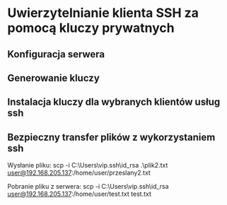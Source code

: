 # Uwierzytelnianie klienta SSH za pomocą kluczy prywatnych

## Konfiguracja serwera


## Generowanie kluczy


## Instalacja kluczy dla wybranych klientów usług ssh


## Bezpieczny transfer plików z wykorzystaniem ssh
Wysłanie pliku:
scp -i C:\Users\vip\.ssh\id_rsa .\plik2.txt user@192.168.205.137:/home/user/przeslany2.txt

Pobranie pliku z serwera:
scp -i C:\Users\vip\.ssh\id_rsa user@192.168.205.137:/home/user/test.txt test.txt
